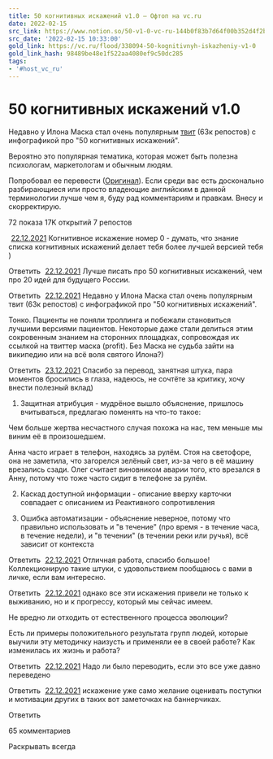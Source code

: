 ```yaml
---
title: 50 когнитивных искажений v1.0 — Офтоп на vc.ru
date: 2022-02-15
src_link: https://www.notion.so/50-v1-0-vc-ru-144b0f83b7d64f00b352d4f2be462186
src_date: '2022-02-15 10:33:00'
gold_link: https://vc.ru/flood/338094-50-kognitivnyh-iskazheniy-v1-0
gold_link_hash: 98489be48e1f522aa4080ef9c50dc285
tags:
- '#host_vc_ru'
---
```



50 когнитивных искажений v1.0
=============================



Недавно у Илона Маска стал очень популярным [твит](https://twitter.com/elonmusk/status/1472647410568642564) (63к репостов) с инфографикой про "50 когнитивных искажений". 


Вероятно это популярная тематика, которая может быть полезна психологам, маркетологам и обычным людям.


Попробовал ее перевести ([Оригинал](https://www.titlemax.com/discovery-center/lifestyle/50-cognitive-biases-to-be-aware-of-so-you-can-be-the-very-best-version-of-you/)). Если среди вас есть досконально разбирающиеся или просто владеющие английским в данной терминологии лучше чем я, буду рад комментариям и правкам. Внесу и скорректирую. 


72
показа
17K
открытий
7
репостов



[![](data:image/gif;base64,R0lGODlhAQABAJAAAP8AAAAAACH5BAUQAAAALAAAAAABAAEAAAICBAEAOw==)](https://vc.ru/u/48607-babka-v-zasade)
[22.12.2021](https://vc.ru/flood/338094-50-kognitivnyh-iskazheniy-v1-0?comment=3666211) 
Когнитивное искажение номер 0 - думать, что знание списка когнитивных искажений делает тебя более лучшей версией тебя )



 Ответить 
[![](data:image/gif;base64,R0lGODlhAQABAJAAAP8AAAAAACH5BAUQAAAALAAAAAABAAEAAAICBAEAOw==)](https://vc.ru/u/638467-ivan-potapov)
[22.12.2021](https://vc.ru/flood/338094-50-kognitivnyh-iskazheniy-v1-0?comment=3666869) 
Лучше писать про 50 когнитивных искажений, чем про 20 идей для будущего России.



 Ответить 
[![](data:image/gif;base64,R0lGODlhAQABAJAAAP8AAAAAACH5BAUQAAAALAAAAAABAAEAAAICBAEAOw==)](https://vc.ru/u/777810-louis-cyphre)
[22.12.2021](https://vc.ru/flood/338094-50-kognitivnyh-iskazheniy-v1-0?comment=3666784) 
Недавно у Илона Маска стал очень популярным твит (63к репостов) с инфографикой про "50 когнитивных искажений".  

Тонко. Пациенты не поняли троллинга и побежали становиться лучшими версиями пациентов. Некоторые даже стали делиться этим сокровенным знанием на сторонних площадках, сопровождая их ссылкой на твиттер маска (profit). Без Маска не судьба зайти на википедию или на всё воля святого Илона?)



 Ответить 
[![](data:image/gif;base64,R0lGODlhAQABAJAAAP8AAAAAACH5BAUQAAAALAAAAAABAAEAAAICBAEAOw==)](https://vc.ru/u/1034879-marusya-gopkalo)
[23.12.2021](https://vc.ru/flood/338094-50-kognitivnyh-iskazheniy-v1-0?comment=3667798) 
Спасибо за перевод, занятная штука, пара моментов бросились в глаза, надеюсь, не сочтёте за критику, хочу внести полезный вклад)

 
1) Защитная атрибуция - мудрёное вышло объяснение, пришлось вчитываться, предлагаю поменять на что-то такое:


Чем больше жертва несчастного случая похожа на нас, тем меньше мы виним её в произошедшем.


Анна часто играет в телефон, находясь за рулём. Стоя на светофоре, она не заметила, что загорелся зелёный свет, из-за чего в её машину врезались сзади. Олег считает виновником аварии того, кто врезался в Анну, потому что тоже часто сидит в телефоне за рулём.


2) Каскад доступной информации - описание вверху карточки совпадает с описанием из Реактивного сопротивления


3) Ошибка автоматизации - объяснение неверное, потому что правильно использовать и "в течение" (про время - в течение часа, в течение недели), и "в течении" (в течении реки или ручья), всё зависит от контекста



 Ответить 
[![](data:image/gif;base64,R0lGODlhAQABAJAAAP8AAAAAACH5BAUQAAAALAAAAAABAAEAAAICBAEAOw==)](https://vc.ru/u/192213-yuriy-kovalev)
[22.12.2021](https://vc.ru/flood/338094-50-kognitivnyh-iskazheniy-v1-0?comment=3665995) 
Отличная работа, спасибо большое! Коллекционирую такие штуки, с удовольствием пообщаюсь с вами в личке, если вам интересно.



 Ответить 
[![](data:image/gif;base64,R0lGODlhAQABAJAAAP8AAAAAACH5BAUQAAAALAAAAAABAAEAAAICBAEAOw==)](https://vc.ru/u/1018915-lmao)
[22.12.2021](https://vc.ru/flood/338094-50-kognitivnyh-iskazheniy-v1-0?comment=3666361) 
однако все эти искажения привели не только к выживанию, но и к прогрессу, который мы сейчас имеем. 

 
Не вредно ли отходить от естественного процесса эволюции? 


Есть ли примеры положительного результата групп людей, которые выучили эту методичку наизусть и применяли ее в своей работе? Как изменилась их жизнь и работа?



 Ответить 
[![](data:image/gif;base64,R0lGODlhAQABAJAAAP8AAAAAACH5BAUQAAAALAAAAAABAAEAAAICBAEAOw==)](https://vc.ru/u/171106-valeratal-val)
[22.12.2021](https://vc.ru/flood/338094-50-kognitivnyh-iskazheniy-v1-0?comment=3666195) 
Надо ли было переводить, если это все уже давно переведено



 Ответить 
[![](data:image/gif;base64,R0lGODlhAQABAJAAAP8AAAAAACH5BAUQAAAALAAAAAABAAEAAAICBAEAOw==)](https://vc.ru/u/901133-covid-19)
[22.12.2021](https://vc.ru/flood/338094-50-kognitivnyh-iskazheniy-v1-0?comment=3667472) 
искажение уже само желание оценивать поступки и мотивации других в таких вот заметочках на баннерчиках.



 Ответить 

 65 комментариев 

 Раскрывать всегда